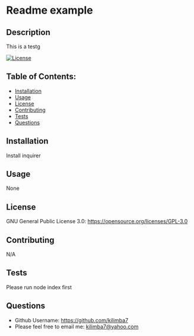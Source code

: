 # Readme example

  ## Description
  This is a testg

  [![License](https://img.shields.io/badge/License-GNU%20General%20Public%20License%203.0-brightgreen)](https://opensource.org/licenses/GPL-3.0)

  ## Table of Contents:
  - [Installation](#installation)
  - [Usage](#usage)
  - [License](#license)
  - [Contributing](#contributing)
  - [Tests](#tests)
  - [Questions](#questions)



  ## Installation
  Install inquirer

  ## Usage
  None

  ## License
  GNU General Public License 3.0: https://opensource.org/licenses/GPL-3.0

  ## Contributing
  N/A

  ## Tests
  Please run node index first

  ## Questions
  - Github Username: https://github.com/kilimba7
  - Please feel free to email me: kilimba7@yahoo.com
